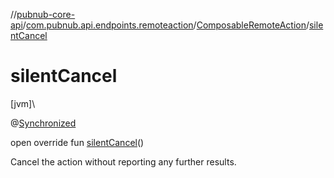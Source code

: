 //[pubnub-core-api](../../../index.md)/[com.pubnub.api.endpoints.remoteaction](../index.md)/[ComposableRemoteAction](index.md)/[silentCancel](silent-cancel.md)

# silentCancel

[jvm]\

@[Synchronized](https://kotlinlang.org/api/latest/jvm/stdlib/kotlin.jvm/-synchronized/index.html)

open override fun [silentCancel](silent-cancel.md)()

Cancel the action without reporting any further results.
